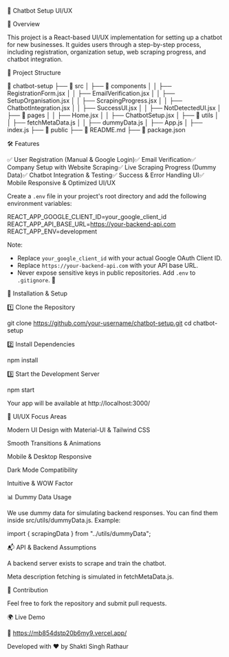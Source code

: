 🚀 Chatbot Setup UI/UX

📌 Overview

This project is a React-based UI/UX implementation for setting up a chatbot for new businesses. It guides users through a step-by-step process, including registration, organization setup, web scraping progress, and chatbot integration.

📂 Project Structure

📂 chatbot-setup
 ├── 📂 src
 │   ├── 📂 components
 │   │   ├── RegistrationForm.jsx
 │   │   ├── EmailVerification.jsx
 │   │   ├── SetupOrganisation.jsx
 │   │   ├── ScrapingProgress.jsx
 │   │   ├── ChatbotIntegration.jsx
 │   │   ├── SuccessUI.jsx
 │   │   ├── NotDetectedUI.jsx
 │   ├── 📂 pages
 │   │   ├── Home.jsx
 │   │   ├── ChatbotSetup.jsx
 │   ├── 📂 utils
 │   │   ├── fetchMetaData.js
 │   │   ├── dummyData.js
 │   ├── App.js
 │   ├── index.js
 ├── 📂 public
 ├── 📄 README.md
 ├── 📄 package.json

🛠️ Features

✅ User Registration (Manual & Google Login)✅ Email Verification✅ Company Setup with Website Scraping✅ Live Scraping Progress (Dummy Data)✅ Chatbot Integration & Testing✅ Success & Error Handling UI✅ Mobile Responsive & Optimized UI/UX

Create a `.env` file in your project's root directory and add the following environment variables:  

REACT_APP_GOOGLE_CLIENT_ID=your_google_client_id
REACT_APP_API_BASE_URL=https://your-backend-api.com
REACT_APP_ENV=development


Note:
- Replace `your_google_client_id` with your actual Google OAuth Client ID.  
- Replace `https://your-backend-api.com` with your API base URL.  
- Never expose sensitive keys in public repositories. Add `.env` to `.gitignore`. 🚀

🔧 Installation & Setup

1️⃣ Clone the Repository

git clone https://github.com/your-username/chatbot-setup.git
cd chatbot-setup

2️⃣ Install Dependencies

npm install

3️⃣ Start the Development Server

npm start

Your app will be available at http://localhost:3000/

🎨 UI/UX Focus Areas

Modern UI Design with Material-UI & Tailwind CSS

Smooth Transitions & Animations

Mobile & Desktop Responsive

Dark Mode Compatibility

Intuitive & WOW Factor 

📊 Dummy Data Usage

We use dummy data for simulating backend responses. You can find them inside src/utils/dummyData.js.
Example:

import { scrapingData } from "../utils/dummyData";

📬 API & Backend Assumptions

A backend server exists to scrape and train the chatbot.

Meta description fetching is simulated in fetchMetaData.js.

🤝 Contribution

Feel free to fork the repository and submit pull requests.

🌍 Live Demo

🔗 https://mb854dstp20b6my9.vercel.app/

Developed with ❤️ by Shakti Singh Rathaur

